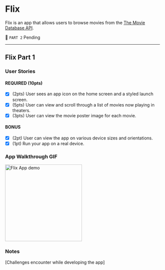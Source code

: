 # Flix

Flix is an app that allows users to browse movies from the [The Movie Database API](http://docs.themoviedb.apiary.io/#).

📝 `PART 2` Pending

---

## Flix Part 1

### User Stories
#### REQUIRED (10pts)
- [x] (2pts) User sees an app icon on the home screen and a styled launch screen.
- [x] (5pts) User can view and scroll through a list of movies now playing in theaters.
- [x] (3pts) User can view the movie poster image for each movie.

#### BONUS
- [x] (2pt) User can view the app on various device sizes and orientations.
- [x] (1pt) Run your app on a real device.

### App Walkthrough GIF

<img src='https://media.giphy.com/media/5uIXiOx7gimH9HHNO4/giphy.gif' title='Flix App demo' width='250' alt='Flix App demo' />

### Notes
[Challenges encounter while developing the app]
